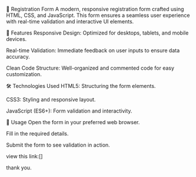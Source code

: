 📝 Registration Form
A modern, responsive registration form crafted using HTML, CSS, and JavaScript. This form ensures a seamless user experience with real-time validation and interactive UI elements.

🚀 Features
Responsive Design: Optimized for desktops, tablets, and mobile devices.

Real-time Validation: Immediate feedback on user inputs to ensure data accuracy.

Clean Code Structure: Well-organized and commented code for easy customization.

🛠️ Technologies Used
HTML5: Structuring the form elements.

CSS3: Styling and responsive layout.

JavaScript (ES6+): Form validation and interactivity.

🔧 Usage
Open the form in your preferred web browser.

Fill in the required details.

Submit the form to see validation in action.

view this link:[]

thank you.
